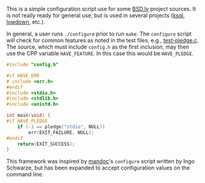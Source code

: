 This is a simple configuration script use for some
[BSD.lv](https://www.bsd.lv) project sources.  It is not really ready
for general use, but is used in several projects
([ksql](https://kristaps.bsd.lv/ksql),
[lowdown](https://kristaps.bsd.lv/lowdown), etc.).

In general, a user runs `./configure` prior to run `make`.  The
`configure` script will check for common features as noted in the test
files, e.g.,
[test-pledge.c](https://github.com/kristapsdz/oconfigure/blob/master/test-pledge.c).
The source, which must include `config.h` as the first inclusion, may
then use the CPP variable `HAVE_FEATURE`. In this case this would be
`HAVE_PLEDGE`.

```c
#include "config.h"

#if HAVE_ERR
# include <err.h>
#endif
#include <stdio.h>
#include <stdlib.h>
#include <unistd.h>

int main(void) {
#if HAVE_PLEDGE
	if (-1 == pledge("stdio", NULL))
		err(EXIT_FAILURE, NULL);
#endif
	return(EXIT_SUCCESS);
}
```

This framework was inspired by [mandoc](https://mdocml.bsd.lv)'s
`configure` script written by Ingo Schwarze, but has been expanded to
accept configuration values on the command line.
